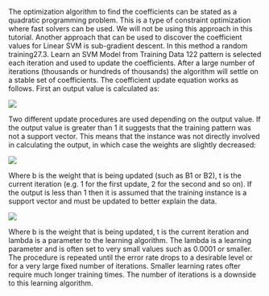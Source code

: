 The optimization algorithm to find the coefficients can be stated as a quadratic programming
problem. This is a type of constraint optimization where fast solvers can be used. We will not
be using this approach in this tutorial. Another approach that can be used to discover the
coefficient values for Linear SVM is sub-gradient descent. In this method a random training27.3. Learn an SVM Model from Training Data 122
pattern is selected each iteration and used to update the coefficients. After a large number
of iterations (thousands or hundreds of thousands) the algorithm will settle on a stable set of
coefficients. The coefficient update equation works as follows. First an output value is calculated
as:

![](https://github.com/fenago/katacoda-scenarios/raw/master/master-machine-learning-algorithms/master-machine-learning-algorithms-14/steps/8/1.JPG)

Two different update procedures are used depending on the output value. If the output
value is greater than 1 it suggests that the training pattern was not a support vector. This
means that the instance was not directly involved in calculating the output, in which case the
weights are slightly decreased:

![](https://github.com/fenago/katacoda-scenarios/raw/master/master-machine-learning-algorithms/master-machine-learning-algorithms-14/steps/8/2.JPG)

Where b is the weight that is being updated (such as B1 or B2), t is the current iteration
(e.g. 1 for the first update, 2 for the second and so on). If the output is less than 1 then it is
assumed that the training instance is a support vector and must be updated to better explain
the data.

![](https://github.com/fenago/katacoda-scenarios/raw/master/master-machine-learning-algorithms/master-machine-learning-algorithms-14/steps/8/3.JPG)

Where b is the weight that is being updated, t is the current iteration and lambda is a
parameter to the learning algorithm. The lambda is a learning parameter and is often set to
very small values such as 0.0001 or smaller. The procedure is repeated until the error rate drops
to a desirable level or for a very large fixed number of iterations. Smaller learning rates ofter
require much longer training times. The number of iterations is a downside to this learning
algorithm.